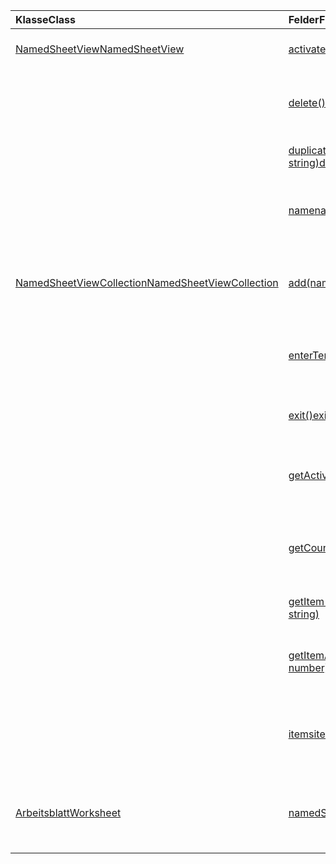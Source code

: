 | <span data-ttu-id="5b3f2-101">Klasse</span><span class="sxs-lookup"><span data-stu-id="5b3f2-101">Class</span></span> | <span data-ttu-id="5b3f2-102">Felder</span><span class="sxs-lookup"><span data-stu-id="5b3f2-102">Fields</span></span> | <span data-ttu-id="5b3f2-103">Beschreibung</span><span class="sxs-lookup"><span data-stu-id="5b3f2-103">Description</span></span> |
|:---|:---|:---|
|[<span data-ttu-id="5b3f2-104">NamedSheetView</span><span class="sxs-lookup"><span data-stu-id="5b3f2-104">NamedSheetView</span></span>](/javascript/api/excel/excel.namedsheetview)|[<span data-ttu-id="5b3f2-105">activate()</span><span class="sxs-lookup"><span data-stu-id="5b3f2-105">activate()</span></span>](/javascript/api/excel/excel.namedsheetview#activate--)|<span data-ttu-id="5b3f2-106">Aktiviert diese Blattansicht.</span><span class="sxs-lookup"><span data-stu-id="5b3f2-106">Activates this sheet view.</span></span>|
||[<span data-ttu-id="5b3f2-107">delete()</span><span class="sxs-lookup"><span data-stu-id="5b3f2-107">delete()</span></span>](/javascript/api/excel/excel.namedsheetview#delete--)|<span data-ttu-id="5b3f2-108">Entfernt die Blattansicht aus dem Arbeitsblatt.</span><span class="sxs-lookup"><span data-stu-id="5b3f2-108">Removes the sheet view from the worksheet.</span></span>|
||[<span data-ttu-id="5b3f2-109">duplicate(name?: string)</span><span class="sxs-lookup"><span data-stu-id="5b3f2-109">duplicate(name?: string)</span></span>](/javascript/api/excel/excel.namedsheetview#duplicate-name-)|<span data-ttu-id="5b3f2-110">Erstellt eine Kopie dieser Blattansicht.</span><span class="sxs-lookup"><span data-stu-id="5b3f2-110">Creates a copy of this sheet view.</span></span>|
||[<span data-ttu-id="5b3f2-111">name</span><span class="sxs-lookup"><span data-stu-id="5b3f2-111">name</span></span>](/javascript/api/excel/excel.namedsheetview#name)|<span data-ttu-id="5b3f2-112">Ruft den Namen der Blattansicht ab oder legt den Namen fest.</span><span class="sxs-lookup"><span data-stu-id="5b3f2-112">Gets or sets the name of the sheet view.</span></span>|
|[<span data-ttu-id="5b3f2-113">NamedSheetViewCollection</span><span class="sxs-lookup"><span data-stu-id="5b3f2-113">NamedSheetViewCollection</span></span>](/javascript/api/excel/excel.namedsheetviewcollection)|[<span data-ttu-id="5b3f2-114">add(name: string)</span><span class="sxs-lookup"><span data-stu-id="5b3f2-114">add(name: string)</span></span>](/javascript/api/excel/excel.namedsheetviewcollection#add-name-)|<span data-ttu-id="5b3f2-115">Erstellt eine neue Blattansicht mit dem Angegebenen Namen.</span><span class="sxs-lookup"><span data-stu-id="5b3f2-115">Creates a new sheet view with the given name.</span></span>|
||[<span data-ttu-id="5b3f2-116">enterTemporary()</span><span class="sxs-lookup"><span data-stu-id="5b3f2-116">enterTemporary()</span></span>](/javascript/api/excel/excel.namedsheetviewcollection#entertemporary--)|<span data-ttu-id="5b3f2-117">Erstellt und aktiviert eine neue temporäre Blattansicht.</span><span class="sxs-lookup"><span data-stu-id="5b3f2-117">Creates and activates a new temporary sheet view.</span></span>|
||[<span data-ttu-id="5b3f2-118">exit()</span><span class="sxs-lookup"><span data-stu-id="5b3f2-118">exit()</span></span>](/javascript/api/excel/excel.namedsheetviewcollection#exit--)|<span data-ttu-id="5b3f2-119">Beendet die aktuell aktive Blattansicht.</span><span class="sxs-lookup"><span data-stu-id="5b3f2-119">Exits the currently active sheet view.</span></span>|
||[<span data-ttu-id="5b3f2-120">getActive()</span><span class="sxs-lookup"><span data-stu-id="5b3f2-120">getActive()</span></span>](/javascript/api/excel/excel.namedsheetviewcollection#getactive--)|<span data-ttu-id="5b3f2-121">Ruft die aktuell aktive Blattansicht des Arbeitsblatts ab.</span><span class="sxs-lookup"><span data-stu-id="5b3f2-121">Gets the worksheet's currently active sheet view.</span></span>|
||[<span data-ttu-id="5b3f2-122">getCount()</span><span class="sxs-lookup"><span data-stu-id="5b3f2-122">getCount()</span></span>](/javascript/api/excel/excel.namedsheetviewcollection#getcount--)|<span data-ttu-id="5b3f2-123">Ruft die Anzahl der Tabellenansichten in diesem Arbeitsblatt ab.</span><span class="sxs-lookup"><span data-stu-id="5b3f2-123">Gets the number of sheet views in this worksheet.</span></span>|
||[<span data-ttu-id="5b3f2-124">getItem(key: string)</span><span class="sxs-lookup"><span data-stu-id="5b3f2-124">getItem(key: string)</span></span>](/javascript/api/excel/excel.namedsheetviewcollection#getitem-key-)|<span data-ttu-id="5b3f2-125">Ruft eine Blattansicht mit ihrem Namen ab.</span><span class="sxs-lookup"><span data-stu-id="5b3f2-125">Gets a sheet view using its name.</span></span>|
||[<span data-ttu-id="5b3f2-126">getItemAt(index: number)</span><span class="sxs-lookup"><span data-stu-id="5b3f2-126">getItemAt(index: number)</span></span>](/javascript/api/excel/excel.namedsheetviewcollection#getitemat-index-)|<span data-ttu-id="5b3f2-127">Ruft eine Blattansicht anhand ihres Indexes in der Auflistung ab.</span><span class="sxs-lookup"><span data-stu-id="5b3f2-127">Gets a sheet view by its index in the collection.</span></span>|
||[<span data-ttu-id="5b3f2-128">items</span><span class="sxs-lookup"><span data-stu-id="5b3f2-128">items</span></span>](/javascript/api/excel/excel.namedsheetviewcollection#items)|<span data-ttu-id="5b3f2-129">Ruft die geladenen untergeordneten Elemente in dieser Sammlung ab.</span><span class="sxs-lookup"><span data-stu-id="5b3f2-129">Gets the loaded child items in this collection.</span></span>|
|[<span data-ttu-id="5b3f2-130">Arbeitsblatt</span><span class="sxs-lookup"><span data-stu-id="5b3f2-130">Worksheet</span></span>](/javascript/api/excel/excel.worksheet)|[<span data-ttu-id="5b3f2-131">namedSheetViews</span><span class="sxs-lookup"><span data-stu-id="5b3f2-131">namedSheetViews</span></span>](/javascript/api/excel/excel.worksheet#namedsheetviews)|<span data-ttu-id="5b3f2-132">Gibt eine Auflistung von Blattansichten zurück, die im Arbeitsblatt vorhanden sind.</span><span class="sxs-lookup"><span data-stu-id="5b3f2-132">Returns a collection of sheet views that are present in the worksheet.</span></span>|
